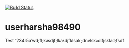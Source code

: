[![Build Status](https://dev.azure.com/LearningHarsha/LearningHarsha/_apis/build/status/learningharsha.userharsha98490?branchName=master)](https://dev.azure.com/LearningHarsha/LearningHarsha/_build/latest?definitionId=2&branchName=master)
# userharsha98490
Test 1234r5a'wd;fl;kasdjf;lkasdjfklsakl;dnvlskadifjsklad;fsdf
